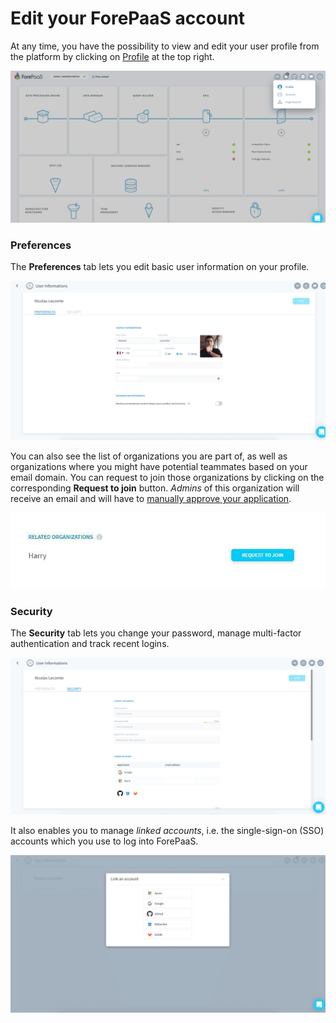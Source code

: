 # Edit your ForePaaS account

At any time, you have the possibility to view and edit your user profile from the platform by clicking on [Profile](https://hq.forepaas.io/#/user) at the top right.

![profile](picts/profile.png)

### Preferences

The **Preferences** tab lets you edit basic user information on your profile.

![profile](picts/profile-informations.png)

You can also see the list of organizations you are part of, as well as organizations where you might have potential teammates based on your email domain. You can request to join those organizations by clicking on the corresponding **Request to join** button. *Admins* of this organization will receive an email and will have to [manually approve your application](/en/product/account-setup/organization-invite-user?id=accept-or-deny-requests-to-join-your-forepaas-organization).

![profile](picts/profile-requesttojoin.png)


### Security

The **Security** tab lets you change your password, manage multi-factor authentication and track recent logins.

![profile](picts/profile-auth.png)

It also enables you to manage *linked accounts*, i.e. the single-sign-on (SSO) accounts which you use to log into ForePaaS.

![profile](picts/profile-linkedaccounts.png)